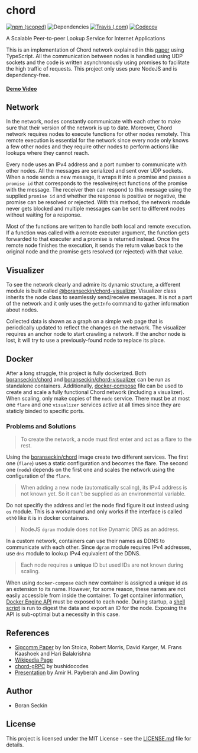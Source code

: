 # chord
[![npm (scoped)](https://img.shields.io/npm/v/@boranseckin/chord?style=for-the-badge)](https://www.npmjs.com/package/@boranseckin/chord)
![Dependencies](https://img.shields.io/badge/Dependencies-0-brightgreen?style=for-the-badge)
[![Travis (.com)](https://img.shields.io/travis/com/boranseckin/chord?style=for-the-badge)](https://travis-ci.com/github/boranseckin/chord)
[![Codecov](https://img.shields.io/codecov/c/github/boranseckin/chord?style=for-the-badge&token=wq26EbilpW)](https://codecov.io/gh/boranseckin/chord)

A Scalable Peer-to-peer Lookup Service for Internet Applications

This is an implementation of Chord network explained in this [paper](https://pdos.csail.mit.edu/papers/chord:sigcomm01/chord_sigcomm.pdf) using TypeScript. All the communication between nodes is handled using UDP sockets and the code is written asynchronously using promises to facilitate the high traffic of requests. This project only uses pure NodeJS and is dependency-free.

#### [Demo Video](https://youtu.be/tf_3W5z0N-E)

## Network
In the network, nodes constantly communicate with each other to make sure that their version of the network is up to date. Moreover, Chord network requires nodes to execute functions for other nodes remotely. This remote execution is essential for the network since every node only knows a few other nodes and they require other nodes to perform actions like lookups where they cannot reach.

Every node uses an IPv4 address and a port number to communicate with other nodes. All the messages are serialized and sent over UDP sockets. When a node sends a new message, it wraps it into a promise and passes a `promise id` that corresponds to the resolve/reject functions of the promise with the message. The receiver then can respond to this message using the supplied `promise id` and whether the response is positive or negative, the promise can be resolved or rejected. With this method, the network module never gets blocked and multiple messages can be sent to different nodes without waiting for a response.

Most of the functions are written to handle both local and remote execution. If a function was called with a remote executer argument, the function gets forwarded to that executer and a promise is returned instead. Once the remote node finishes the execution, it sends the return value back to the original node and the promise gets resolved (or rejected) with that value.

## Visualizer
To see the network clearly and admire its dynamic structure, a different module is built called [@boranseckin/chord-visualizer](https://github.com/boranseckin/chord-visualizer). Visualizer class inherits the node class to seamlessly send/receive messages. It is not a part of the network and it only uses the `getInfo` command to gather information about nodes.

Collected data is shown as a graph on a simple web page that is periodically updated to reflect the changes on the network. The visualizer requires an anchor node to start crawling a network. If the anchor node is lost, it will try to use a previously-found node to replace its place.

## Docker
After a long struggle, this project is fully dockerized. Both [boranseckin/chord](https://hub.docker.com/r/boranseckin/chord) and [boranseckin/chord-visualizer](https://hub.docker.com/r/boranseckin/chord-visualizer) can be run as standalone containers. Additionally, [docker-compose](docker-compose.yml) file can be used to create and scale a fully functional Chord network (including a visualizer). When scaling, only make copies of the `node` service. There must be at most one `flare` and one `visualizer` services active at all times since they are staticly binded to specific ports.


### Problems and Solutions
>To create the network, a node must first enter and act as a flare to the rest.

Using the [boranseckin/chord](https://hub.docker.com/r/boranseckin/chord) image create two different services. The first one (`flare`) uses a static configuration and becomes the flare. The second one (`node`) depends on the first one and scales the network using the configuration of the `flare`.

>When adding a new node (automatically scaling), its IPv4 address is not known yet. So it can't be supplied as an environmental variable.

Do not specifiy the address and let the node find figure it out instead using `os` module. This is a workaround and only works if the interface is called `eth0` like it is in docker containers.

>NodeJS `dgram` module does not like Dynamic DNS as an address.

In a custom network, containers can use their names as DDNS to communicate with each other. Since `dgram` module requires IPv4 addresses, use `dns` module to lookup IPv4 equivalent of the DDNS.

>Each node requires a **unique** ID but used IDs are not known during scaling.

When using `docker-compose` each new container is assigned a unique id as an extension to its name. However, for some reason, these names are not easily accessible from inside the container. To get container information, [Docker Engine API](https://docs.docker.com/engine/api/) must be exposed to each node. During startup, a [shell script](docker-start.sh) is run to digest the data and export an ID for the node. Exposing the API is sub-optimal but a necessity in this case.

## References
- [Sigcomm Paper](https://pdos.csail.mit.edu/papers/chord:sigcomm01/chord_sigcomm.pdf) by Ion Stoica, Robert Morris, David Karger, M. Frans Kaashoek and Hari Balakrishna
- [Wikipedia Page](https://en.wikipedia.org/wiki/Chord_(peer-to-peer))
- [chord-gRPC](https://github.com/bushidocodes/chord-grpc) by bushidocodes
- [Presentation](https://www.kth.se/social/upload/51647996f276545db53654c0/3-chord.pdf) by Amir H. Payberah and Jim Dowling

## Author
- Boran Seckin

## License
This project is licensed under the MIT License - see the [LICENSE.md](LICENSE.md) file for details.
